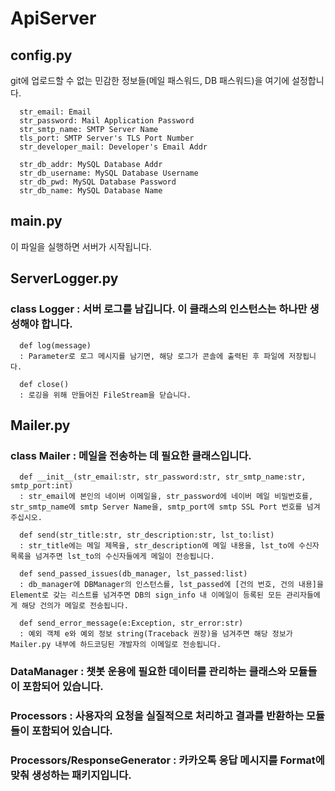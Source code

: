 # ApiServer

## config.py
   git에 업로드할 수 없는 민감한 정보들(메일 패스워드, DB 패스워드)을 여기에 설정합니다.
      
      str_email: Email
      str_password: Mail Application Password
      str_smtp_name: SMTP Server Name
      tls_port: SMTP Server's TLS Port Number
      str_developer_mail: Developer's Email Addr

      str_db_addr: MySQL Database Addr
      str_db_username: MySQL Database Username
      str_db_pwd: MySQL Database Password
      str_db_name: MySQL Database Name
  
## main.py
   이 파일을 실행하면 서버가 시작됩니다.
  
## ServerLogger.py
### class Logger : 서버 로그를 남깁니다. 이 클래스의 인스턴스는 하나만 생성해야 합니다.
      def log(message)  
      : Parameter로 로그 메시지를 남기면, 해당 로그가 콘솔에 출력된 후 파일에 저장됩니다.

      def close()
      : 로깅을 위해 만들어진 FileStream을 닫습니다.

## Mailer.py
### class Mailer : 메일을 전송하는 데 필요한 클래스입니다.
      def __init__(str_email:str, str_password:str, str_smtp_name:str, smtp_port:int)
      : str_email에 본인의 네이버 이메일을, str_password에 네이버 메일 비밀번호를, str_smtp_name에 smtp Server Name을, smtp_port에 smtp SSL Port 번호를 넘겨주십시오.

      def send(str_title:str, str_description:str, lst_to:list)
      : str_title에는 메일 제목을, str_description에 메일 내용을, lst_to에 수신자 목록을 넘겨주면 lst_to의 수신자들에게 메일이 전송됩니다.

      def send_passed_issues(db_manager, lst_passed:list)
      : db_manager에 DBManager의 인스턴스를, lst_passed에 [건의 번호, 건의 내용]을 Element로 갖는 리스트를 넘겨주면 DB의 sign_info 내 이메일이 등록된 모든 관리자들에게 해당 건의가 메일로 전송됩니다.

      def send_error_message(e:Exception, str_error:str)
      : 예외 객체 e와 예외 정보 string(Traceback 권장)을 넘겨주면 해당 정보가 Mailer.py 내부에 하드코딩된 개발자의 이메일로 전송됩니다.  

### DataManager : 챗봇 운용에 필요한 데이터를 관리하는 클래스와 모듈들이 포함되어 있습니다.
  
### Processors : 사용자의 요청을 실질적으로 처리하고 결과를 반환하는 모듈들이 포함되어 있습니다.

### Processors/ResponseGenerator : 카카오톡 응답 메시지를 Format에 맞춰 생성하는 패키지입니다.